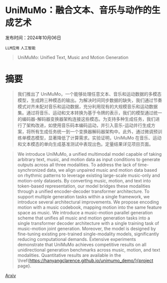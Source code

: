 # UniMuMo：融合文本、音乐与动作的生成艺术

发布时间：2024年10月06日

`LLM应用` `人工智能`

> UniMuMo: Unified Text, Music and Motion Generation

# 摘要

> 我们推出了 UniMuMo，一个能够处理任意文本、音乐和运动数据的多模态模型，生成跨三种模态的输出。为解决时间同步数据的缺失，我们通过节奏模式对齐未配对音乐和运动数据，充分利用现有的大规模音乐和运动数据集。通过将音乐、运动和文本转换为基于令牌的表示，我们的模型通过统一的编码器-解码器变换器架构连接这些模态。为支持多种生成任务，我们进行了架构改进，如使用音乐码本编码运动，并引入音乐-运动并行生成方案，将所有生成任务统一到一个变换器解码器架构中。此外，通过微调预训练单模态模型，显著降低了计算需求。实验证明，UniMuMo 在音乐、运动和文本模态的单向生成基准测试中表现出色。定量结果详见项目页面。

> We introduce UniMuMo, a unified multimodal model capable of taking arbitrary text, music, and motion data as input conditions to generate outputs across all three modalities. To address the lack of time-synchronized data, we align unpaired music and motion data based on rhythmic patterns to leverage existing large-scale music-only and motion-only datasets. By converting music, motion, and text into token-based representation, our model bridges these modalities through a unified encoder-decoder transformer architecture. To support multiple generation tasks within a single framework, we introduce several architectural improvements. We propose encoding motion with a music codebook, mapping motion into the same feature space as music. We introduce a music-motion parallel generation scheme that unifies all music and motion generation tasks into a single transformer decoder architecture with a single training task of music-motion joint generation. Moreover, the model is designed by fine-tuning existing pre-trained single-modality models, significantly reducing computational demands. Extensive experiments demonstrate that UniMuMo achieves competitive results on all unidirectional generation benchmarks across music, motion, and text modalities. Quantitative results are available in the \href{https://hanyangclarence.github.io/unimumo_demo/}{project page}.

[Arxiv](https://arxiv.org/abs/2410.04534)